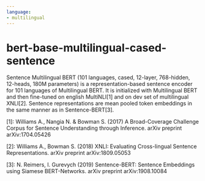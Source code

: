 ```yaml
---
language:
- multilingual
---
```


# bert-base-multilingual-cased-sentence

Sentence Multilingual BERT \(101 languages, cased, 12-layer, 768-hidden, 12-heads, 180M parameters\)
is a representation-based sentence encoder for 101 languages of Multilingual BERT.
It is initialized with Multilingual BERT and then fine-tuned on english MultiNLI\[1\] and on dev set
of multilingual XNLI\[2\].
Sentence representations are mean pooled token embeddings in the same manner as in Sentence-BERT\[3\].

\[1\]: Williams A., Nangia N. & Bowman S. \(2017\) A Broad-Coverage Challenge Corpus for Sentence Understanding
through Inference. arXiv preprint arXiv:1704.05426

\[2\]: Williams A., Bowman S. \(2018\) XNLI: Evaluating Cross-lingual Sentence Representations.
arXiv preprint arXiv:1809.05053

\[3\]: N. Reimers, I. Gurevych \(2019\) Sentence-BERT: Sentence Embeddings using Siamese BERT-Networks.
arXiv preprint arXiv:1908.10084
